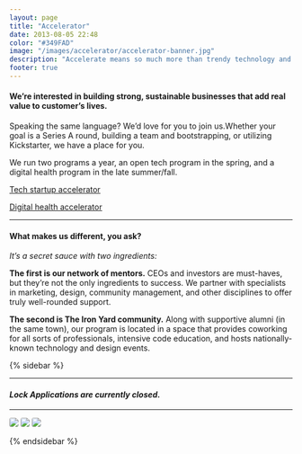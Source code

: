 ```yaml
---
layout: page
title: "Accelerator"
date: 2013-08-05 22:48
color: "#349FAD"
image: "/images/accelerator/accelerator-banner.jpg"
description: "Accelerate means so much more than trendy technology and giant exits."
footer: true
---
```


#### We’re interested in building strong, sustainable businesses that add real value to customer’s lives.

Speaking the same language? We’d love for you to join us.Whether your goal is a Series A round, building a team and bootstrapping, or utilizing Kickstarter, we have a place for you.

We run two programs a year, an open tech program in the spring, and a digital health program in the late summer/fall. 

<a href="/accelerator/tech-program" class="button"> Tech startup accelerator</a>

<a href="/accelerator/digital-health-program" class="button"> Digital health accelerator</a>

* * *

#### What makes us different, you ask?

*It’s a secret sauce with two ingredients:*

**The first is our network of mentors.** CEOs and investors are must-haves, but they’re not the only ingredients to success. We partner with specialists in marketing, design, community management, and other disciplines to offer truly well-rounded support.

**The second is The Iron Yard community.** Along with supportive alumni (in the same town), our program is located in a space that provides coworking for all sorts of professionals, intensive code education, and hosts nationally-known technology and design events.

{% sidebar %}

---

#### <i class="ss-icon applications-closed">Lock</i> <em>Applications are currently closed.</em>

---

<img src="https://theironyard.s3.amazonaws.com/uploads/image_asset/storage/47/one_quarter_john-biggs-techcrunch-startup-southeast.jpg" style="border-radius: 3px;">

<img src="https://theironyard.s3.amazonaws.com/uploads/image_asset/storage/47/one_quarter_john-biggs-techcrunch-startup-southeast.jpg" style="border-radius: 3px;">

<img src="https://theironyard.s3.amazonaws.com/uploads/image_asset/storage/47/one_quarter_john-biggs-techcrunch-startup-southeast.jpg" style="border-radius: 3px;">

{% endsidebar %}